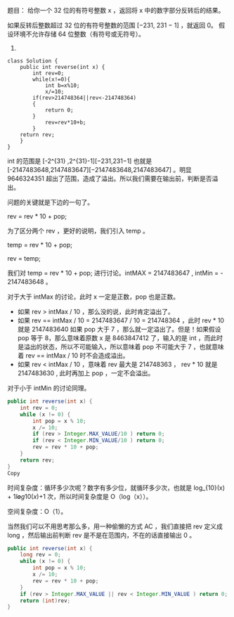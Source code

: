 题目：
给你一个 32 位的有符号整数 x ，返回将 x 中的数字部分反转后的结果。

如果反转后整数超过 32 位的有符号整数的范围 [−231,  231 − 1] ，就返回 0。
假设环境不允许存储 64 位整数（有符号或无符号）。

1.

```
class Solution {
    public int reverse(int x) {
        int rev=0;
        while(x!=0){
            int b=x%10;
            x/=10;
        if(rev>214748364||rev<-214748364)
        {
            return 0;
        }
            rev=rev*10+b;
        }        
    return rev;
    }
}
```

int 的范围是 [-2^{31} ,2^{31}-1][−231,231−1] 也就是 [-2147483648,2147483647][−2147483648,2147483647] 。明显 9646324351 超出了范围，造成了溢出。所以我们需要在输出前，判断是否溢出。

问题的关键就是下边的一句了。

rev = rev * 10 + pop;

为了区分两个 rev ，更好的说明，我们引入 temp 。

temp = rev * 10 + pop;

rev = temp;

我们对 temp = rev * 10 + pop; 进行讨论。intMAX = 2147483647 , intMin = - 2147483648 。

对于大于 intMax 的讨论，此时 x 一定是正数，pop 也是正数。

- 如果 rev > intMax / 10 ，那么没的说，此时肯定溢出了。
- 如果 rev == intMax / 10 = 2147483647 / 10 = 214748364 ，此时 rev * 10 就是 2147483640 如果 pop 大于 7 ，那么就一定溢出了。但是！如果假设 pop 等于 8，那么意味着原数 x 是 8463847412 了，输入的是 int ，而此时是溢出的状态，所以不可能输入，所以意味着 pop 不可能大于 7 ，也就意味着 rev == intMax / 10 时不会造成溢出。
- 如果 rev < intMax / 10 ，意味着 rev 最大是 214748363 ， rev * 10 就是 2147483630 , 此时再加上 pop ，一定不会溢出。

对于小于 intMin 的讨论同理。

```java
public int reverse(int x) {
    int rev = 0;
    while (x != 0) {
        int pop = x % 10;
        x /= 10;
        if (rev > Integer.MAX_VALUE/10 ) return 0;
        if (rev < Integer.MIN_VALUE/10 ) return 0;
        rev = rev * 10 + pop;
    }
    return rev;
}
Copy
```

时间复杂度：循环多少次呢？数字有多少位，就循环多少次，也就是 log_{10}(x) + 1*l**o**g*10(*x*)+1 次，所以时间复杂度是 O（log（x））。

空间复杂度：O（1）。

当然我们可以不用思考那么多，用一种偷懒的方式 AC ，我们直接把 rev 定义成 long ，然后输出前判断 rev 是不是在范围内，不在的话直接输出 0 。

```java
public int reverse(int x) {
    long rev = 0;
    while (x != 0) {
        int pop = x % 10;
        x /= 10;
        rev = rev * 10 + pop;
    }
    if (rev > Integer.MAX_VALUE || rev < Integer.MIN_VALUE ) return 0;
    return (int)rev;
}
```